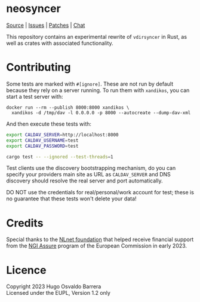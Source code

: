 # neosyncer

[Source](https://git.sr.ht/~whynothugo/vdirsyncer-rs) |
[Issues](https://todo.sr.ht/~whynothugo/vdirsyncer-rs) |
[Patches](https://lists.sr.ht/~whynothugo/vdirsyncer-devel) |
[Chat](irc://ircs.libera.chat:6697/#pimutils)

This repository contains an experimental rewrite of `vdirsyncer` in Rust, as
well as crates with associated functionality.

# Contributing

Some tests are marked with `#[ignore]`. These are not run by default because
they rely on a server running. To run them with `xandikos`, you can start a
test server with:

```
docker run --rm --publish 8000:8000 xandikos \
  xandikos -d /tmp/dav -l 0.0.0.0 -p 8000 --autocreate --dump-dav-xml
```

And then execute these tests with:

```sh
export CALDAV_SERVER=http://localhost:8000
export CALDAV_USERNAME=test
export CALDAV_PASSWORD=test

cargo test -- --ignored --test-threads=1
```

Test clients use the discovery bootstrapping mechanism, do you can specify your
providers main site as URL as `CALDAV_SERVER` and DNS discovery should resolve
the real server and port automatically.

DO NOT use the credentials for real/personal/work account for test; these is no
guarantee that these tests won't delete your data!

# Credits

Special thanks to the [NLnet foundation] that helped receive financial support
from the [NGI Assure] program of the European Commission in early 2023.

[NLnet foundation]: https://nlnet.nl/project/vdirsyncer/
[NGI Assure]: https://www.ngi.eu/ngi-projects/ngi-assure/

# Licence

Copyright 2023 Hugo Osvaldo Barrera  
Licensed under the EUPL, Version 1.2 only
